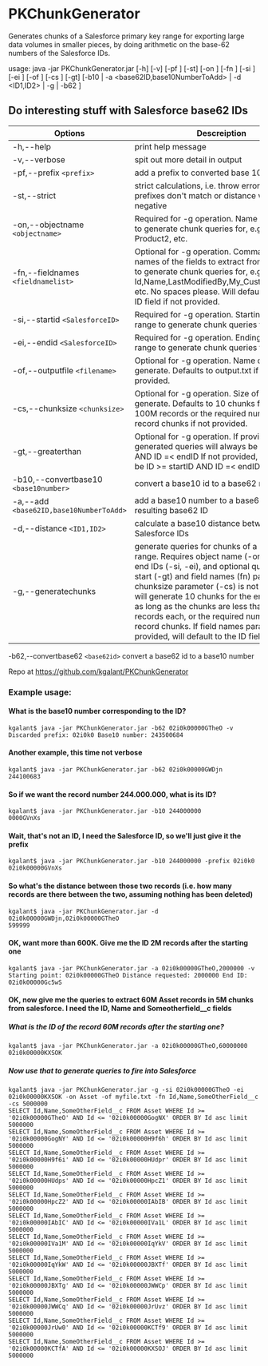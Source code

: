 # PKChunkGenerator
Generates chunks of a Salesforce primary key range for exporting large data volumes in smaller pieces, by doing arithmetic on the base-62 numbers of the Salesforce IDs.

usage: java -jar PKChunkGenerator.jar [-h] [-v] [-pf <prefix>] [-st] [-on <objectname>] [-fn <fieldnamelist>] [-si <SalesforceID>] [-ei <SalesforceID>] [-of
       <filename>] [-cs <chunksize>] [-gt] [-b10 <base10number> | -a <base62ID,base10NumberToAdd> | -d <ID1,ID2> | -g | -b62 <base62id>]
       
## Do interesting stuff with Salesforce base62 IDs


Options | Descreiption
--------|-------------
 -h,--help            |                   print help message
 -v,--verbose          |                  spit out more detail in output
 -pf,--prefix `<prefix>`  |                 add a prefix to converted base 10 number
 -st,--strict            |                strict calculations, i.e. throw error e.g. when prefixes don't match or distance would be negative
 -on,--objectname `<objectname>`  |         Required for -g operation. Name of the object to generate chunk queries for, e.g. Asset or Product2, etc.
 -fn,--fieldnames `<fieldnamelist>` |       Optional for -g operation. Commaseparated names of the fields to extract from the object to generate chunk queries for, e.g. Id,Name,LastModifiedBy,My_Custom_Field__c, etc. No spaces please. Will default to just the ID field if not provided.
 -si,--startid `<SalesforceID>`      |      Required for -g operation. Starting ID for the range to generate chunk queries for
 -ei,--endid `<SalesforceID>` |             Required for -g operation. Ending ID for the range to generate chunk queries for,
 -of,--outputfile `<filename>` |            Optional for -g operation. Name of the file to generate. Defaults to output.txt if not provided.
 -cs,--chunksize `<chunksize>`  |           Optional for -g operation. Size of chunks to generate. Defaults to 10 chunks for less than 100M records or the required number of 10M record chunks if not provided.
 -gt,--greaterthan             |          Optional for -g operation. If provided the generated queries will always be ID > startID AND ID =< endID If not provided, queries will be ID >= startID AND ID =< endID\n
 -b10,--convertbase10 `<base10number>`  |   convert a base10 id to a base62 number
 -a,--add `<base62ID,base10NumberToAdd>` |  add a base10 number to a base62 ID, get the resulting base62 ID
 -d,--distance `<ID1,ID2>`               |  calculate a base10 distance between two Salesforce IDs
 -g,--generatechunks                    | generate queries for chunks of a primary key range. Requires object name (-on), start and end IDs (-si, -ei), and optional query range start (-gt) and field names (fn) parameters. If chunksize parameter (-cs) is not provided, will generate 10 chunks for the entire range, as long as the chunks are less than 10M records each, or the required number of 10M record chunks. If field names parameter is not provided, will default to the ID field
 -b62,--convertbase62 `<base62id>`         convert a base62 id to a base10 number

Repo at https://github.com/kgalant/PKChunkGenerator

### Example usage: 

#### What is the base10 number corresponding to the ID?
```
kgalant$ java -jar PKChunkGenerator.jar -b62 02i0k00000GTheO -v
Discarded prefix: 02i0k0 Base10 number: 243500684
```
#### Another example, this time not verbose
```
kgalant$ java -jar PKChunkGenerator.jar -b62 02i0k00000GWDjn
244100683
```
#### So if we want the record number 244.000.000, what is its ID?
```
kgalant$ java -jar PKChunkGenerator.jar -b10 244000000
0000GVnXs
```
#### Wait, that's not an ID, I need the Salesforce ID, so we'll just give it the prefix
```
kgalant$ java -jar PKChunkGenerator.jar -b10 244000000 -prefix 02i0k0
02i0k00000GVnXs
```
#### So what's the distance between those two records (i.e. how many records are there between the two, assuming nothing has been deleted)
```
kgalant$ java -jar PKChunkGenerator.jar -d 02i0k00000GWDjn,02i0k00000GTheO
599999
```
#### OK, want more than 600K. Give me the ID 2M records after the starting one
```
kgalant$ java -jar PKChunkGenerator.jar -a 02i0k00000GTheO,2000000 -v
Starting point: 02i0k00000GTheO Distance requested: 2000000 End ID: 02i0k00000Gc5wS 
```
#### OK, now give me the queries to extract 60M Asset records in 5M chunks from salesforce. I need the ID, Name and Someotherfield__c fields

##### What is the ID of the record 60M records after the starting one?
```
kgalant$ java -jar PKChunkGenerator.jar -a 02i0k00000GTheO,60000000
02i0k00000KXSOK
```
##### Now use that to generate queries to fire into Salesforce
```
kgalant$ java -jar PKChunkGenerator.jar -g -si 02i0k00000GTheO -ei 02i0k00000KXSOK -on Asset -of myfile.txt -fn Id,Name,SomeOtherField__c -cs 5000000
SELECT Id,Name,SomeOtherField__c FROM Asset WHERE Id >= '02i0k00000GTheO' AND Id <= '02i0k00000GogNX' ORDER BY Id asc limit 5000000
SELECT Id,Name,SomeOtherField__c FROM Asset WHERE Id >= '02i0k00000GogNY' AND Id <= '02i0k00000H9f6h' ORDER BY Id asc limit 5000000
SELECT Id,Name,SomeOtherField__c FROM Asset WHERE Id >= '02i0k00000H9f6i' AND Id <= '02i0k00000HUdpr' ORDER BY Id asc limit 5000000
SELECT Id,Name,SomeOtherField__c FROM Asset WHERE Id >= '02i0k00000HUdps' AND Id <= '02i0k00000HpcZ1' ORDER BY Id asc limit 5000000
SELECT Id,Name,SomeOtherField__c FROM Asset WHERE Id >= '02i0k00000HpcZ2' AND Id <= '02i0k00000IAbIB' ORDER BY Id asc limit 5000000
SELECT Id,Name,SomeOtherField__c FROM Asset WHERE Id >= '02i0k00000IAbIC' AND Id <= '02i0k00000IVa1L' ORDER BY Id asc limit 5000000
SELECT Id,Name,SomeOtherField__c FROM Asset WHERE Id >= '02i0k00000IVa1M' AND Id <= '02i0k00000IqYkV' ORDER BY Id asc limit 5000000
SELECT Id,Name,SomeOtherField__c FROM Asset WHERE Id >= '02i0k00000IqYkW' AND Id <= '02i0k00000JBXTf' ORDER BY Id asc limit 5000000
SELECT Id,Name,SomeOtherField__c FROM Asset WHERE Id >= '02i0k00000JBXTg' AND Id <= '02i0k00000JWWCp' ORDER BY Id asc limit 5000000
SELECT Id,Name,SomeOtherField__c FROM Asset WHERE Id >= '02i0k00000JWWCq' AND Id <= '02i0k00000JrUvz' ORDER BY Id asc limit 5000000
SELECT Id,Name,SomeOtherField__c FROM Asset WHERE Id >= '02i0k00000JrUw0' AND Id <= '02i0k00000KCTf9' ORDER BY Id asc limit 5000000
SELECT Id,Name,SomeOtherField__c FROM Asset WHERE Id >= '02i0k00000KCTfA' AND Id <= '02i0k00000KXSOJ' ORDER BY Id asc limit 5000000
```
